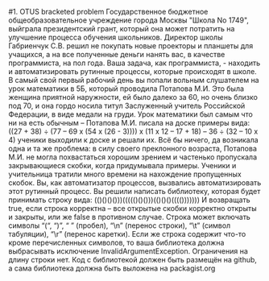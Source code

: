 #1. OTUS bracketed problem
Государственное бюджетное общеобразовательное учреждение города Москвы
"Школа No 1749", выйграла президентский грант, который она может потратить на
улучшение процесса обучения школьников.
Директор школы Габриенчук С.В. решил не покупать новые проекторы и планшеты
для учащихся, а на все полученные деньги нанять вас, в качестве программиста, на
пол года.
Ваша задача, как программиста, - находить и автоматизировать рутинные процессы,
которые происходят в школе.
В самый свой первый рабочий день вы попали вольным слушателем на урок
математики в 5Б, который проводила Потапова М.И. Это была женщина приятной
наружности, ей было далеко за 60, но очень близко под 70, и она гордо носила титул
Заслуженный учитель Российской Федерации, в виде медали на груди.
Урок математики был самым что ни на есть обычным – Потапова М.И. писала на
доске примеры вида:
((27 + 38) ÷ (77 – 69 x (54 x (26 - 3)))) x (11 x 12 – 17 + 18) – 36 ÷ (32 – 10 x 4)
ученики выходили к доске и решали их. Всё бы ничего, да возникала одна и та же
проблема: в силу своего преклонного возраста, Потапова М.И. не могла похвастаться
хорошим зрением и частенько пропускала закрывающиеся скобки, когда
придумывала примеры. Ученики и учительница тратили много времени на
нахождение пропущенных скобок.
Вы, как автоматизатор процессов, вызвались автоматизировать этот рутинный
процесс.
Вы решили написать библиотеку, которая будет принимать строку вида:
(()()()()))((((()()()))(()()()(((()))))))
И возвращать true, если строка корректна – все открытые скобки корректно открыты
и закрыты, или же false в противном случае.
Строка может включать символы “(“, “)”, “ ” (пробел), “\n” (перенос строки), “\t” (символ
табуляции), “\r” (перенос каретки). Если же строка содержит что-то кроме
перечисленных символов, то ваша библиотека должна выбрасывать исключение
InvalidArgumentException.
Ограничения на длину строки нет.
Код с библиотекой должен быть размещён на github, а сама библиотека должна быть
выложена на packagist.org